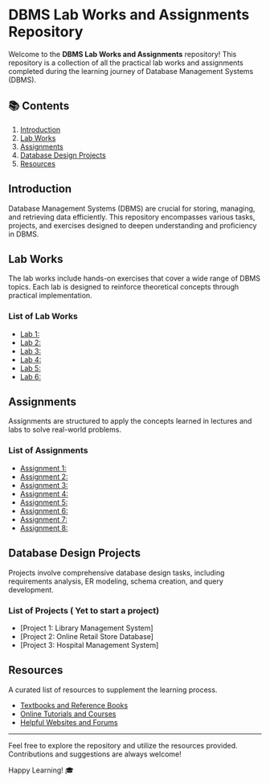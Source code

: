 # DBMS Lab Works and Assignments Repository

Welcome to the **DBMS Lab Works and Assignments** repository! This repository is a collection of all the practical lab works and assignments completed during the learning journey of Database Management Systems (DBMS).

## 📚 Contents

1. [Introduction](#introduction)
2. [Lab Works](#lab-works)
3. [Assignments](#assignments)
4. [Database Design Projects](#database-design-projects)
5. [Resources](#resources)

## Introduction

Database Management Systems (DBMS) are crucial for storing, managing, and retrieving data efficiently. This repository encompasses various tasks, projects, and exercises designed to deepen understanding and proficiency in DBMS.

## Lab Works

The lab works include hands-on exercises that cover a wide range of DBMS topics. Each lab is designed to reinforce theoretical concepts through practical implementation.

### List of Lab Works

- [Lab 1: ]()
- [Lab 2: ]()
- [Lab 3: ]()
- [Lab 4: ]()
- [Lab 5: ]()
- [Lab 6: ]()

## Assignments

Assignments are structured to apply the concepts learned in lectures and labs to solve real-world problems.

### List of Assignments

- [Assignment 1:](assignments/assignment1.md)
- [Assignment 2:](assignments/assignment2.md)
- [Assignment 3:](assignments/assignment3.md)
- [Assignment 4:](assignments/assignment4.md)
- [Assignment 5:](assignments/assignment5.md)
- [Assignment 6:](assignments/assignment6.md)
- [Assignment 7:](assignments/assignment7.md)
- [Assignment 8:](assignments/assignment8.md)

## Database Design Projects

Projects involve comprehensive database design tasks, including requirements analysis, ER modeling, schema creation, and query development.

### List of Projects ( Yet to start a project)

- [Project 1: Library Management System]
- [Project 2: Online Retail Store Database]
- [Project 3: Hospital Management System]

## Resources

A curated list of resources to supplement the learning process.

- [Textbooks and Reference Books](resources/books.md)
- [Online Tutorials and Courses](resources/online_courses.md)
- [Helpful Websites and Forums](resources/websites.md)

---

Feel free to explore the repository and utilize the resources provided. Contributions and suggestions are always welcome!

Happy Learning! 🎓
